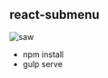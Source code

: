 ## react-submenu

![saw](https://cloud.githubusercontent.com/assets/9389/8527190/2e764230-23c0-11e5-8698-2bdc1730f50c.gif)

* npm install
* gulp serve

